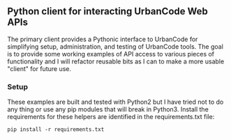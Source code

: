 ## Python client for interacting UrbanCode Web APIs

 The primary client provides a Pythonic interface to UrbanCode for simplifying
 setup, administration, and testing of UrbanCode tools. The goal is to provide
 some working examples of API access to various pieces of functionality and I
 will refactor reusable bits as I can to make a more usable "client" for future
 use.

### Setup

These examples are built and tested with Python2 but I have tried not to do any
thing or use any pip modules that will break in Python3. Install the requirements
for these helpers are identified in the requirements.txt file:

    pip install -r requirements.txt

